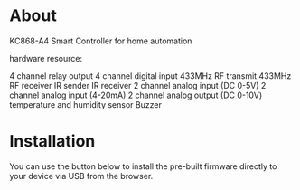 # About

KC868-A4 Smart Controller for home automation

hardware resource:

4 channel relay output
4 channel digital input
433MHz RF transmit
433MHz RF receiver
IR sender
IR receiver
2 channel analog input (DC 0-5V)
2 channel analog input (4-20mA)
2 channel analog output (DC 0-10V)
temperature and humidity sensor
Buzzer

# Installation

You can use the button below to install the pre-built firmware directly to your device via USB from the browser.

<esp-web-install-button manifest="./manifest.json"></esp-web-install-button>

<script type="module" src="https://unpkg.com/esp-web-tools@5.2.0/dist/web/install-button.js?module"></script>
